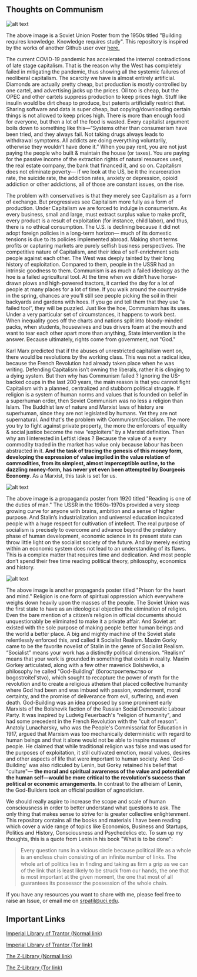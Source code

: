 ## Thoughts on Communism

![alt text](./images/knowledge.jpg)

The above image is a Soviet Union Poster from the 1950s titled "Building requires knowledge. Knowledge requires study". This repository is inspired by the works of another Github user over [here.](https://github.com/r57zone/Thoughts-on-Communism/blob/master/Thoughts%20on%20Communism.md)

The current COVID-19 pandemic has accelerated the internal contradictions of late stage capitalism. That is the reason why the West has completely failed in mitigating the pandemic, thus showing all the systemic failures of neoliberal capitalism. The scarcity we have is almost entirely artificial. Diamonds are actually pretty cheap, but production is mostly controlled by one cartel, and advertising jacks up the prices. Oil too is cheap, but the OPEC and other cartels suppress production to keep prices high. Stuff like insulin would be dirt cheap to produce, but patents artificially restrict that. Sharing software and data is super cheap, but copying/downloading certain things is not allowed to keep prices high. There is more than enough food for everyone, but then a lot of the food is wasted. Every capitalist argument boils down to something like this—“Systems other than consumerism have been tried, and they always fail. Not taking drugs always leads to withdrawal symptoms. All addicts are doing everything voluntarily, otherwise they wouldn’t have done it.” When you pay rent, you are not just paying the people who built & maintain the house (or taxes). You are paying for the passive income of the extraction rights of natural resources used, the real estate company, the bank that financed it, and so on. Capitalism does not eliminate poverty— if we look at the US, be it the incarceration rate, the suicide rate, the addiction rates, anxiety or depression, opioid addiction or other addictions, all of those are constant issues, on the rise. 

The problem with conservatives is that they merely see Capitalism as a form of exchange. But progressives see Capitalism more fully as a form of production. Under Capitalism we are forced to indulge in consumerism. As every business, small and large, must extract surplus value to make profit, every product is a result of exploitation (for instance, child labor), and thus, there is no ethical consumption. The U.S. is declining because it did not adopt foreign policies in a long-term horizon— much of its domestic tensions is due to its policies implemented abroad. Making short terms profits or capturing markets are purely selfish business perspectives. The competitive nature of Capitalism, and their idea of self-enrichment sets people against each other. The West was deeply tainted by their long history of exploitation. Compared to them, people in the USSR had an intrinsic goodness to them. Communism is as much a failed ideology as the hoe is a failed agricultural tool. At the time when we didn’t have horse-drawn plows and high-powered tractors, it carried the day for a lot of people at many places for a lot of time. If you walk around the countryside in the spring, chances are you’ll still see people picking the soil in their backyards and gardens with hoes. If you go and tell them that they use “a failed tool”, they will be puzzled. Just like the hoe, Communism has its uses. Under a very particular set of circumstances, it happens to work best. When inequality goes off the charts and nations split into bloody-minded packs, when students, housewives and bus drivers foam at the mouth and want to tear each other apart more than anything, State intervention is the answer. Because ultimately, rights come from government, not "God." 

Karl Marx predicted that if the abuses of unrestricted capitalism went on, there would be revolutions by the working class. This was not a radical idea, because the French Revolution had already taken place when he was writing. Defending Capitalism isn’t owning the liberals, rather it is clinging to a dying system. But then why has Communism failed ? Ignoring the US-backed coups in the last 200 years, the main reason is that you  cannot fight Capitalism with a planned, centralized and stubborn political struggle. If religion is a system of human norms and values that is founded on belief in a superhuman order, then Soviet Communism was no less a religion than Islam. The Buddhist law of nature and Marxist laws of history are superhuman, since they are not legislated by humans. Yet they are not supernatural. And that's the problem with Communism/Socialism. The more you try to fight against private property, the more the enforcers of equality & social justice become the new “exploiters” by a Marxist definition. Then why am I interested in Leftist ideas ? Because the value of a every commodity traded in the market has value only because labour has been abstracted in it. **And the task of tracing the genesis of this money form, developing the expression of value implied in the value relation of commodities, from its simplest, almost imperceptible outline, to the dazzling money-form, has never yet even been attempted by Bourgeois Economy**. As a Marxist, this task is set for us. 

![alt text](./images/reading.jpg)

The above image is a propaganda poster from 1920 titled "Reading is one of the duties of man." The USSR in the 1960s-1970s provided a very steep growing curve for anyone with brains, ambition and a sense of higher purpose. And Stalin’s industrialization and universal education inculcated people with a huge respect for cultivation of intellect. The real purpose of socialism is precisely to overcome and advance beyond the predatory phase of human development, economic science in its present state can throw little light on the socialist society of the future. And by merely existing within an economic system does not lead to an understanding of its flaws. This is a complex matter that requires time and dedication. And most people don’t spend their free time reading political theory, philosophy, economics and history.

![alt text](./images/prison-heart-mind.jpg)

The above image is another propaganda poster titled "Prison for the heart and mind." Religion is one form of spiritual oppression which everywhere weighs down heavily upon the masses of the people. The Soviet Union was the first state to have as an ideological objective the elimination of religion.  Even the bare mention of a citizen’s religion in official documents should unquestionably be eliminated to make it a private affair. And Soviet art existed with the sole purpose of making people better human beings and the world a better place. A big and mighty machine of the Soviet state relentlessly enforced this, and called it Socialist Realism. Maxim Gorky came to be the favorite novelist of Stalin in the genre of Socialist Realism. “Socialist” means your work has a distinctly political dimension. “Realism” means that your work is grounded in something that exists in reality. Maxim Gorkey articulated, along with a few other maverick Bolsheviks, a philosophy he called "God-Building" (богостроительство or bogostroitel'stvo), which sought to recapture the power of myth for the revolution and to create a religious atheism that placed collective humanity where God had been and was imbued with passion, wonderment, moral certainty, and the promise of deliverance from evil, suffering, and even death. God-Building was an idea proposed by some prominent early Marxists of the Bolshevik faction of the Russian Social Democratic Labour Party. It was inspired by Ludwig Feuerbach's "religion of humanity", and had some precedent in the French Revolution with the "cult of reason". Anatoly Lunacharsky, who was the People's Commissariat for Education in 1917, argued that Marxism was too mechanically deterministic with regard to human beings and that it alone would not be able to inspire masses of people. He claimed that while traditional religion was false and was used for the purposes of exploitation, it still cultivated emotion, moral values, desires and other aspects of life that were important to human society. And 'God-Building' was also ridiculed by Lenin, but Gorky retained his belief that "culture"— **the moral and spiritual awareness of the value and potential of the human self—would be more critical to the revolution's success than political or economic arrangements**. In contrast to the atheism of Lenin, the God-Builders took an official position of agnosticism.

We should really aspire to increase the scope and scale of human consciousness in order to better understand what questions to ask. The only thing that makes sense to strive for is greater collective enlightenment. This repository contains all the books and materials I have been reading which cover a wide range of topics like Economics, Business and Startups, Politics and History, Consciousness and Psychedelics etc. To sum up my thoughts, this is a quote from Lenin in his book "What is to be done":

> Every question runs in a vicious circle because political life as a whole is an endless chain 
consisting of an inﬁnite number of links. The whole art of politics lies in ﬁnding and taking as ﬁrm a grip as we can of the link that is least likely to be struck from our hands, the one that is most important at the given moment, the one that most of all guarantees its possessor the possession of the whole chain.

If you have any resources you want to share with me, please feel free to raise an Issue, or email me on srpatil@uci.edu.

## Important Links

[Imperial Library of Trantor (Normal link)](https://trantor.is/about/)

[Imperial Library of Trantor (Tor link)](http://xfmro77i3lixucja.onion/)

[The Z-Library (Normal link)](https://z-lib.org/)

[The Z-Library (Tor link)](http://loginlibhuwhnmis.onion/)
